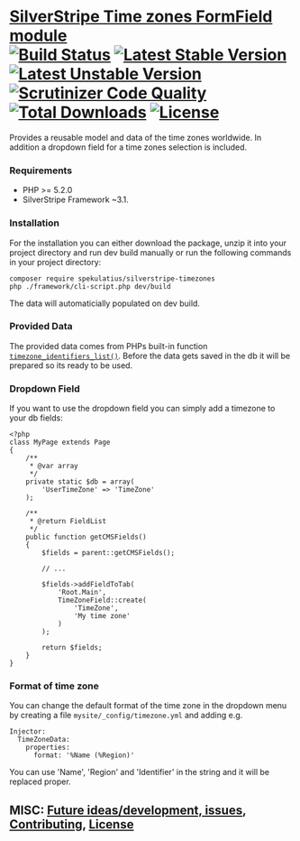 # [SilverStripe Time zones FormField module](https://github.com/spekulatius/silverstripe-timezones) <br />[![Build Status](https://api.travis-ci.org/spekulatius/silverstripe-timezones.svg?branch=master)](https://travis-ci.org/spekulatius/silverstripe-timezones) [![Latest Stable Version](https://poser.pugx.org/spekulatius/silverstripe-timezones/version.svg)](https://github.com/spekulatius/silverstripe-timezones/releases) [![Latest Unstable Version](https://poser.pugx.org/spekulatius/silverstripe-timezones/v/unstable.svg)](https://packagist.org/packages/spekulatius/silverstripe-timezones) [![Scrutinizer Code Quality](https://img.shields.io/scrutinizer/g/spekulatius/silverstripe-timezones.svg)](https://scrutinizer-ci.com/g/spekulatius/silverstripe-timezones?branch=master) [![Total Downloads](https://poser.pugx.org/spekulatius/silverstripe-timezones/downloads.svg)](https://packagist.org/packages/spekulatius/silverstripe-timezones) [![License](https://poser.pugx.org/spekulatius/silverstripe-timezones/license.svg)](https://github.com/spekulatius/silverstripe-timezones/blob/master/license.md)

Provides a reusable model and data of the time zones worldwide. In addition a dropdown field for a time zones selection is included.

### Requirements

* PHP >= 5.2.0
* SilverStripe Framework ~3.1.

### Installation

For the installation you can either download the package, unzip it into your project directory and run dev build manually or run the following commands in your project directory:

```
composer require spekulatius/silverstripe-timezones
php ./framework/cli-script.php dev/build
```

The data will automaticially populated on dev build.

### Provided Data

The provided data comes from PHPs built-in function [`timezone_identifiers_list()`](http://php.net/DateTimeZone.listIdentifiers). Before the data gets saved in the db it will be prepared so its ready to be used.

### Dropdown Field

If you want to use the dropdown field you can simply add a timezone to your db fields:

```
<?php
class MyPage extends Page
{
    /**
     * @var array
     */
    private static $db = array(
        'UserTimeZone' => 'TimeZone'
    );

    /**
     * @return FieldList
     */
    public function getCMSFields()
    {
        $fields = parent::getCMSFields();

        // ...

        $fields->addFieldToTab(
            'Root.Main',
            TimeZoneField::create(
                'TimeZone',
                'My time zone'
            )
        );

        return $fields;
    }
}
```

### Format of time zone

You can change the default format of the time zone in the dropdown menu by creating a file `mysite/_config/timezone.yml` and adding e.g.

```
Injector:
  TimeZoneData:
    properties:
      format: '%Name (%Region)'
```

You can use 'Name', 'Region' and 'Identifier' in the string and it will be replaced proper.

## MISC: [Future ideas/development, issues](https://github.com/spekulat/silverstripe-timezones/issues), [Contributing](https://github.com/spekulat/silverstripe-timezones/blob/master/CONTRIBUTING.md), [License](https://github.com/spekulat/silverstripe-timezones/blob/master/license.md)
